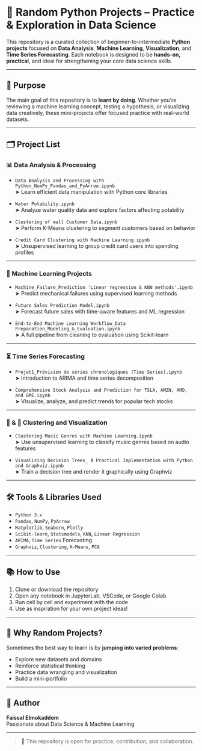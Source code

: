 # 🐍 Random Python Projects – Practice & Exploration in Data Science

This repository is a curated collection of beginner-to-intermediate **Python projects** focused on **Data Analysis**, **Machine Learning**, **Visualization**, and **Time Series Forecasting**. Each notebook is designed to be **hands-on, practical**, and ideal for strengthening your core data science skills.

---

## 🎯 Purpose

The main goal of this repository is to **learn by doing**. Whether you're reviewing a machine learning concept, testing a hypothesis, or visualizing data creatively, these mini-projects offer focused practice with real-world datasets.

---

## 🗂️ Project List

### 📊 Data Analysis & Processing
- `Data Analysis and Processing with Python_NumPy_Pandas_and_PyArrow.ipynb`  
  ➤ Learn efficient data manipulation with Python core libraries

- `Water Potability.ipynb`  
  ➤ Analyze water quality data and explore factors affecting potability

- `Clustering of mall Customer Data.ipynb`  
  ➤ Perform K-Means clustering to segment customers based on behavior

- `Credit Card Clustering with Machine Learning.ipynb`  
  ➤ Unsupervised learning to group credit card users into spending profiles

---

### 🤖 Machine Learning Projects
- `Machine_Failure_Prediction 'Linear regression & KNN methods'.ipynb`  
  ➤ Predict mechanical failures using supervised learning methods

- `Future Sales Prediction Model.ipynb`  
  ➤ Forecast future sales with time-aware features and ML regression

- `End-to-End Machine Learning Workflow_Data Preparation_Modeling_&_Evaluation.ipynb`  
  ➤ A full pipeline from cleaning to evaluation using Scikit-learn

---

### ⏳ Time Series Forecasting
- `Projet1_Prévision de séries chronologiques (Time Series).ipynb`  
  ➤ Introduction to ARIMA and time series decomposition

- `Comprehensive Stock Analysis and Prediction for TSLA, AMZN, AMD, and GME.ipynb`  
  ➤ Visualize, analyze, and predict trends for popular tech stocks

---

### 🎵 & 🎨 Clustering and Visualization
- `Clustering Music Genres with Machine Learning.ipynb`  
  ➤ Use unsupervised learning to classify music genres based on audio features

- `Visualizing Decision Trees_ A Practical Implementation with Python and Graphviz.ipynb`  
  ➤ Train a decision tree and render it graphically using Graphviz

---

## 🛠️ Tools & Libraries Used

- `Python 3.x`
- `Pandas`, `NumPy`, `PyArrow`
- `Matplotlib`, `Seaborn`, `Plotly`
- `Scikit-learn`, `Statsmodels`, `KNN`, `Linear Regression`
- `ARIMA`, `Time Series` Forecasting
- `Graphviz`, `Clustering`, `K-Means`, `PCA`

---

## 📚 How to Use

1. Clone or download the repository  
2. Open any notebook in JupyterLab, VSCode, or Google Colab  
3. Run cell by cell and experiment with the code  
4. Use as inspiration for your own project ideas!

---

## 📌 Why Random Projects?

Sometimes the best way to learn is by **jumping into varied problems**:
- Explore new datasets and domains
- Reinforce statistical thinking
- Practice data wrangling and visualization
- Build a mini-portfolio

---

## 👤 Author

**Faissal Elmokaddem**  
Passionate about Data Science & Machine Learning 

---

> 🚀 This repository is open for practice, contribution, and collaboration.
